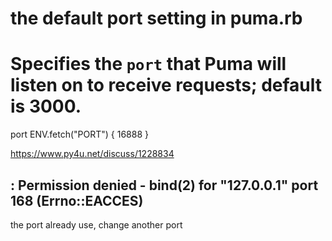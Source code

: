 # the default port setting in puma.rb


# Specifies the `port` that Puma will listen on to receive requests; default is 3000.

port        ENV.fetch("PORT") { 16888 }

https://www.py4u.net/discuss/1228834



## : Permission denied - bind(2) for "127.0.0.1" port 168 (Errno::EACCES)

the port already use, change another port